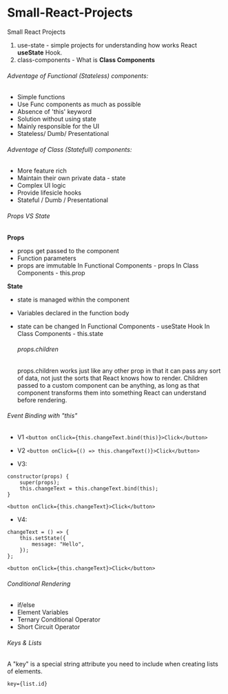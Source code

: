 # Small-React-Projects

Small React Projects

1. use-state - simple projects for understanding how works React **useState** Hook.
2. class-components - What is **Class Components**

###### Adventage of Functional (Stateless) components:

-   Simple functions
-   Use Func components as much as possible
-   Absence of 'this' keyword
-   Solution without using state
-   Mainly responsible for the UI
-   Stateless/ Dumb/ Presentational

###### Adventage of Class (Statefull) components:

-   More feature rich
-   Maintain their own private data - state
-   Complex UI logic
-   Provide lifesicle hooks
-   Stateful / Dumb / Presentational

###### Props VS State

**Props**

-   props get passed to the component
-   Function parameters
-   props are immutable
    In Functional Components - props
    In Class Components - this.prop

**State**

-   state is managed within the component
-   Variables declared in the function body
-   state can be changed
    In Functional Components - useState Hook
    In Class Components - this.state

    ###### props.children

    props.children works just like any other prop in that it can pass any sort of data, not just the sorts that React knows how to render. Children passed to a custom component can be anything, as long as that component transforms them into something React can understand before rendering.

###### Event Binding with "this"

-   V1
    `<button onClick={this.changeText.bind(this)}>Click</button>`
-   V2
    `<button onClick={() => this.changeText()}>Click</button>`

-   V3:

```
constructor(props) {
    super(props);
    this.changeText = this.changeText.bind(this);
}

<button onClick={this.changeText}>Click</button>
```

-   V4:

```
changeText = () => {
    this.setState({
        message: "Hello",
    });
};

<button onClick={this.changeText}>Click</button>
```

###### Conditional Rendering

-   if/else
-   Element Variables
-   Ternary Conditional Operator
-   Short Circuit Operator

###### Keys & Lists

A "key" is a special string attribute you need to include when creating lists of elements.

```
key={list.id}
```
